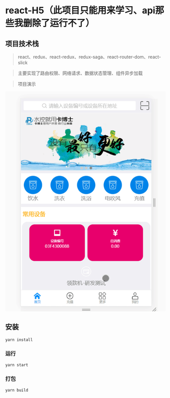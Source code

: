 # react-H5（此项目只能用来学习、api那些我删除了运行不了）


## 项目技术栈

> react、redux、react-redux、redux-saga、react-router-dom、react-slick

> 主要实现了路由权限、网络请求、数据状态管理、组件异步加载

> 项目演示

 ![项目演示](https://github.com/Aliceco/react-thunk-h5/blob/master/src/static/img/RRwTkRQKly.gif)
 
## 安装
```
yarn install
```

### 运行
```
yarn start
```

### 打包
```
yarn build
```

